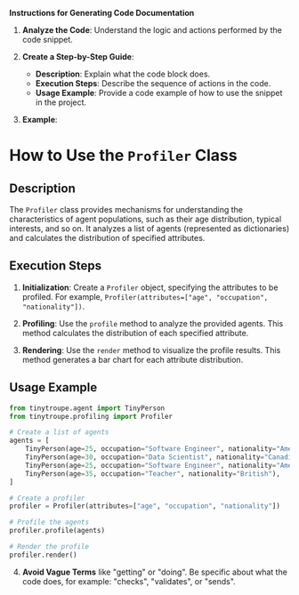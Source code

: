 **Instructions for Generating Code Documentation**

1. **Analyze the Code**: Understand the logic and actions performed by the code snippet.

2. **Create a Step-by-Step Guide**:
    - **Description**: Explain what the code block does.
    - **Execution Steps**: Describe the sequence of actions in the code.
    - **Usage Example**: Provide a code example of how to use the snippet in the project.

3. **Example**:

How to Use the `Profiler` Class
=========================================================================================

Description
-------------------------
The `Profiler` class provides mechanisms for understanding the characteristics of agent populations, such as their age distribution, typical interests, and so on. It analyzes a list of agents (represented as dictionaries) and calculates the distribution of specified attributes. 

Execution Steps
-------------------------
1. **Initialization**: Create a `Profiler` object, specifying the attributes to be profiled. For example, `Profiler(attributes=["age", "occupation", "nationality"])`.

2. **Profiling**: Use the `profile` method to analyze the provided agents. This method calculates the distribution of each specified attribute.

3. **Rendering**: Use the `render` method to visualize the profile results. This method generates a bar chart for each attribute distribution.

Usage Example
-------------------------

```python
from tinytroupe.agent import TinyPerson
from tinytroupe.profiling import Profiler

# Create a list of agents
agents = [
    TinyPerson(age=25, occupation="Software Engineer", nationality="American"),
    TinyPerson(age=30, occupation="Data Scientist", nationality="Canadian"),
    TinyPerson(age=25, occupation="Software Engineer", nationality="American"),
    TinyPerson(age=35, occupation="Teacher", nationality="British"),
]

# Create a profiler
profiler = Profiler(attributes=["age", "occupation", "nationality"])

# Profile the agents
profiler.profile(agents)

# Render the profile
profiler.render()

```

4. **Avoid Vague Terms** like "getting" or "doing". Be specific about what the code does, for example: "checks", "validates", or "sends".